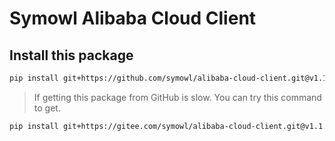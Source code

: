 # Symowl Alibaba Cloud Client

## Install this package

``` sh
pip install git+https://github.com/symowl/alibaba-cloud-client.git@v1.1.0
```

> If getting this package from GitHub is slow. You can try this command to get.

``` sh
pip install git+https://gitee.com/symowl/alibaba-cloud-client.git@v1.1.0
```

